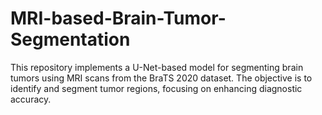 # MRI-based-Brain-Tumor-Segmentation
This repository implements a U-Net-based model for segmenting brain tumors using MRI scans from the BraTS 2020 dataset. The objective is to identify and segment tumor regions, focusing on enhancing diagnostic accuracy.
